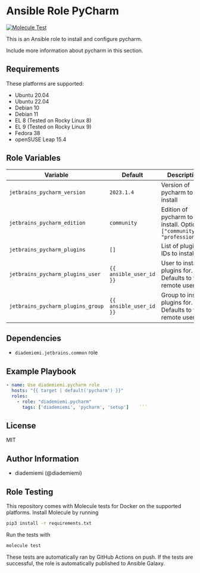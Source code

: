 Ansible Role PyCharm
=========

[![Molecule Test](https://github.com/diademiemi/ansible_role_pycharm/actions/workflows/molecule.yml/badge.svg)](https://github.com/diademiemi/ansible_role_pycharm/actions/workflows/molecule.yml)

This is an Ansible role to install and configure pycharm.

Include more information about pycharm in this section.

Requirements
------------
These platforms are supported:
- Ubuntu 20.04
- Ubuntu 22.04
- Debian 10
- Debian 11
- EL 8 (Tested on Rocky Linux 8)
- EL 9 (Tested on Rocky Linux 9)
- Fedora 38
- openSUSE Leap 15.4

<!--
- List hardware requirements here  
-->

Role Variables
--------------

Variable | Default | Description
--- | --- | ---
`jetbrains_pycharm_version` | `2023.1.4` | Version of pycharm to install
`jetbrains_pycharm_edition` | `community` | Edition of pycharm to install. Options: `["community", "professional"]`
`jetbrains_pycharm_plugins` | `[]` | List of plugin IDs to install
`jetbrains_pycharm_plugins_user` | `{{ ansible_user_id }}` | User to install plugins for. Defaults to the remote user
`jetbrains_pycharm_plugins_group` | `{{ ansible_user_id }}` | Group to install plugins for. Defaults to the remote user
<!--
`variable` | `default` | Variable example
`long_variable` | See [defaults/main.yml](./defaults/main.yml) | Variable referring to defaults
`distro_specific_variable` | See [vars/debian.yml](./vars/debian.yml) | Variable referring to distro-specific variables
-->

Dependencies
------------
<!-- List dependencies on other roles or criteria -->
- `diademiemi.jetbrains.common` role


Example Playbook
----------------

```yaml
- name: Use diademiemi.pycharm role
  hosts: "{{ target | default('pycharm') }}"
  roles:
    - role: "diademiemi.pycharm"
      tags: ['diademiemi', 'pycharm', 'setup']    ```

```

License
-------

MIT

Author Information
------------------

- diademiemi (@diademiemi)

Role Testing
------------

This repository comes with Molecule tests for Docker on the supported platforms.
Install Molecule by running

```bash
pip3 install -r requirements.txt
```

Run the tests with

```bash
molecule test
```

These tests are automatically ran by GitHub Actions on push. If the tests are successful, the role is automatically published to Ansible Galaxy.

